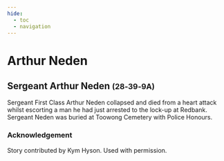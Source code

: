 ```yaml
---
hide:
  - toc
  - navigation 
---
```


# Arthur Neden

<!--
**dmy — 9 May 1956**
-->

## Sergeant Arthur Neden  <small>(28‑39‑9A)</small>

Sergeant First Class Arthur Neden collapsed and died from a heart attack whilst escorting a man he had just arrested to the lock-up at Redbank. Sergeant Neden was buried at Toowong Cemetery with Police Honours.
 
### Acknowledgement

Story contributed by Kym Hyson. Used with permission.
